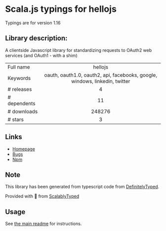 
# Scala.js typings for hellojs

Typings are for version 1.16

## Library description:
A clientside Javascript library for standardizing requests to OAuth2 web services (and OAuth1 - with a shim)

|                    |                 |
| ------------------ | :-------------: |
| Full name          | hellojs |
| Keywords           | oauth, oauth1.0, oauth2, api, facebooks, google, windows, linkedin, twitter |
| # releases         | 4 |
| # dependents       | 11 |
| # downloads        | 248276 |
| # stars            | 3 |

## Links
- [Homepage](https://adodson.com/hello.js)
- [Bugs](https://github.com/MrSwitch/hello.js/issues)
- [Npm](https://www.npmjs.com/package/hellojs)
    


## Note
This library has been generated from typescript code from [DefinitelyTyped](https://definitelytyped.org).

Provided with :purple_heart: from [ScalablyTyped](https://github.com/oyvindberg/ScalablyTyped)

## Usage
See [the main readme](../../readme.md) for instructions.


